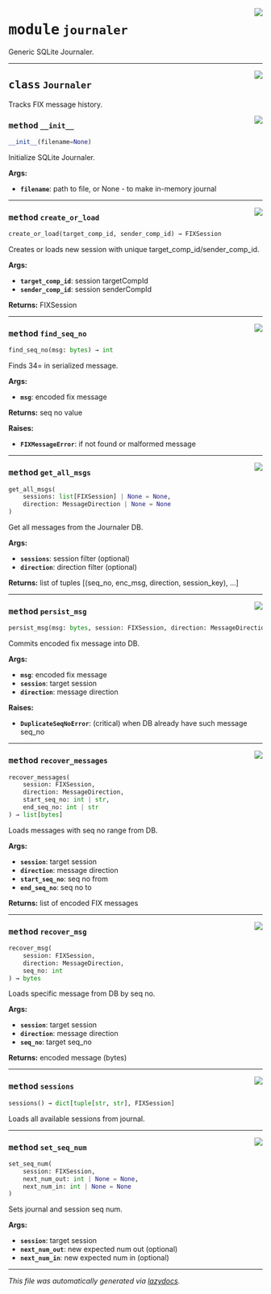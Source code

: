 <!-- markdownlint-disable -->

<a href="https://github.com/alexveden/asyncfix/blob/main/asyncfix/journaler.py#L0"><img align="right" style="float:right;" src="https://img.shields.io/badge/-source-cccccc?style=flat-square"></a>

# <kbd>module</kbd> `journaler`
Generic SQLite Journaler. 



---

<a href="https://github.com/alexveden/asyncfix/blob/main/asyncfix/journaler.py#L9"><img align="right" style="float:right;" src="https://img.shields.io/badge/-source-cccccc?style=flat-square"></a>

## <kbd>class</kbd> `Journaler`
Tracks FIX message history. 

<a href="https://github.com/alexveden/asyncfix/blob/main/asyncfix/journaler.py#L12"><img align="right" style="float:right;" src="https://img.shields.io/badge/-source-cccccc?style=flat-square"></a>

### <kbd>method</kbd> `__init__`

```python
__init__(filename=None)
```

Initialize SQLite Journaler. 



**Args:**
 
 - <b>`filename`</b>:  path to file, or None - to make in-memory journal 




---

<a href="https://github.com/alexveden/asyncfix/blob/main/asyncfix/journaler.py#L58"><img align="right" style="float:right;" src="https://img.shields.io/badge/-source-cccccc?style=flat-square"></a>

### <kbd>method</kbd> `create_or_load`

```python
create_or_load(target_comp_id, sender_comp_id) → FIXSession
```

Creates or loads new session with unique target_comp_id/sender_comp_id. 



**Args:**
 
 - <b>`target_comp_id`</b>:  session targetCompId 
 - <b>`sender_comp_id`</b>:  session senderCompId 



**Returns:**
 FIXSession 

---

<a href="https://github.com/alexveden/asyncfix/blob/main/asyncfix/journaler.py#L91"><img align="right" style="float:right;" src="https://img.shields.io/badge/-source-cccccc?style=flat-square"></a>

### <kbd>method</kbd> `find_seq_no`

```python
find_seq_no(msg: bytes) → int
```

Finds 34=<seqno> in serialized message. 



**Args:**
 
 - <b>`msg`</b>:  encoded fix message 



**Returns:**
 seq no value 



**Raises:**
 
 - <b>`FIXMessageError`</b>:  if not found or malformed message 

---

<a href="https://github.com/alexveden/asyncfix/blob/main/asyncfix/journaler.py#L239"><img align="right" style="float:right;" src="https://img.shields.io/badge/-source-cccccc?style=flat-square"></a>

### <kbd>method</kbd> `get_all_msgs`

```python
get_all_msgs(
    sessions: list[FIXSession] | None = None,
    direction: MessageDirection | None = None
)
```

Get all messages from the Journaler DB. 



**Args:**
 
 - <b>`sessions`</b>:  session filter (optional) 
 - <b>`direction`</b>:  direction filter (optional) 



**Returns:**
 list of tuples [(seq_no, enc_msg, direction, session_key), ...] 

---

<a href="https://github.com/alexveden/asyncfix/blob/main/asyncfix/journaler.py#L150"><img align="right" style="float:right;" src="https://img.shields.io/badge/-source-cccccc?style=flat-square"></a>

### <kbd>method</kbd> `persist_msg`

```python
persist_msg(msg: bytes, session: FIXSession, direction: MessageDirection)
```

Commits encoded fix message into DB. 



**Args:**
 
 - <b>`msg`</b>:  encoded fix message 
 - <b>`session`</b>:  target session 
 - <b>`direction`</b>:  message direction 



**Raises:**
 
 - <b>`DuplicateSeqNoError`</b>:  (critical) when DB already have such message seq_no 

---

<a href="https://github.com/alexveden/asyncfix/blob/main/asyncfix/journaler.py#L210"><img align="right" style="float:right;" src="https://img.shields.io/badge/-source-cccccc?style=flat-square"></a>

### <kbd>method</kbd> `recover_messages`

```python
recover_messages(
    session: FIXSession,
    direction: MessageDirection,
    start_seq_no: int | str,
    end_seq_no: int | str
) → list[bytes]
```

Loads messages with seq no range from DB. 



**Args:**
 
 - <b>`session`</b>:  target session 
 - <b>`direction`</b>:  message direction 
 - <b>`start_seq_no`</b>:  seq no from 
 - <b>`end_seq_no`</b>:  seq no to 



**Returns:**
 list of encoded FIX messages 

---

<a href="https://github.com/alexveden/asyncfix/blob/main/asyncfix/journaler.py#L188"><img align="right" style="float:right;" src="https://img.shields.io/badge/-source-cccccc?style=flat-square"></a>

### <kbd>method</kbd> `recover_msg`

```python
recover_msg(
    session: FIXSession,
    direction: MessageDirection,
    seq_no: int
) → bytes
```

Loads specific message from DB by seq no. 



**Args:**
 
 - <b>`session`</b>:  target session 
 - <b>`direction`</b>:  message direction 
 - <b>`seq_no`</b>:  target seq_no 



**Returns:**
 encoded message (bytes) 

---

<a href="https://github.com/alexveden/asyncfix/blob/main/asyncfix/journaler.py#L43"><img align="right" style="float:right;" src="https://img.shields.io/badge/-source-cccccc?style=flat-square"></a>

### <kbd>method</kbd> `sessions`

```python
sessions() → dict[tuple[str, str], FIXSession]
```

Loads all available sessions from journal. 

---

<a href="https://github.com/alexveden/asyncfix/blob/main/asyncfix/journaler.py#L111"><img align="right" style="float:right;" src="https://img.shields.io/badge/-source-cccccc?style=flat-square"></a>

### <kbd>method</kbd> `set_seq_num`

```python
set_seq_num(
    session: FIXSession,
    next_num_out: int | None = None,
    next_num_in: int | None = None
)
```

Sets journal and session seq num. 



**Args:**
 
 - <b>`session`</b>:  target session 
 - <b>`next_num_out`</b>:  new expected num out (optional) 
 - <b>`next_num_in`</b>:  new expected num in (optional) 




---

_This file was automatically generated via [lazydocs](https://github.com/ml-tooling/lazydocs)._
